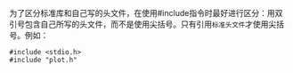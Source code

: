 为了区分标准库和自己写的头文件，在使用#include指令时最好进行区分：用双引号包含自己所写的头文件，而不是使用尖括号。只有引用`标准头文件`才使用尖括号。例如：
```
#include <stdio.h>
#include "plot.h"
```

